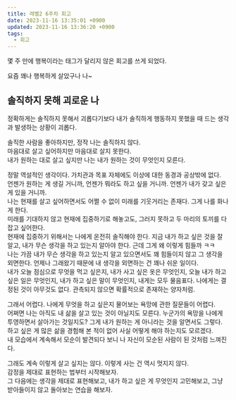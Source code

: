 ```yaml
---
title: 레벨2 6주차 회고
date: 2023-11-16 13:35:01 +0900
updated: 2023-11-16 13:36:20 +0900
tags:
  - 회고
---
```


몇 주 만에 행복이라는 태그가 달리지 않은 회고를 쓰게 되었다.

요즘 꽤나 행복하게 살았구나 나~

## 솔직하지 못해 괴로운 나

정확하게는 솔직하지 못해서 괴롭다기보다 내가 솔직하게 행동하지 못했을 때 드는 생각과 발생하는 상황이 괴롭다.  

솔직한 사람을 좋아하지만, 정작 나는 솔직하지 않다.  
마음대로 살고 싶어하지만 마음대로 살지 못한다.  
내가 원하는 대로 살고 싶지만 나는 내가 원하는 것이 무엇인지 모른다.  

정말 역설적인 생각이다. 가치관과 목표 자체에도 이상에 대한 동경과 공상밖에 없다.  
언젠가 원하는 게 생길 거니까, 언젠가 뭐라도 하고 싶을 거니까. 언젠가 내가 갖고 싶은 게 있을 거니까.  
나는 현재를 살고 싶어하면서도 어쩔 수 없이 미래를 기웃거리는 존재다. 그게 나를 화나게 한다.  
미래를 기대하지 않고 현재에 집중하기로 해놓고도, 그러지 못하고 두 마리의 토끼를 다 잡고 싶어한다.  
현재에 집중하기 위해서는 나에게 온전히 솔직해야 한다. 지금 내가 하고 싶은 것을 잘 알고, 내가 무슨 생각을 하고 있는지 알아야 한다. 근데 그게 왜 이렇게 힘들까 ㅋㅋ  
나는 가끔 내가 무슨 생각을 하고 있는지 알고 있으면서도 꽤 힘들이지 않고 그 생각을 외면한다. 언제나 그래왔기 때문에 내 생각을 외면하는 건 꽤나 쉬운 일이다.  
내가 오늘 점심으로 무엇을 먹고 싶은지, 내가 사고 싶은 옷은 무엇인지, 오늘 내가 하고 싶은 일은 무엇인지, 내가 하고 싶은 말이 무엇인지, 내게는 모두 물음표다. 나에게는 결정된 것이 아무것도 없다. 관측되지 않으면 확률적으로 존재하는 양자처럼.  

그래서 어렵다. 나에게 무엇을 하고 싶은지 물어보는 욕망에 관한 질문들이 어렵다.  
어쩌면 나는 아직도 내 삶을 살고 있는 것이 아닐지도 모른다. 누군가의 욕망을 나에게 투영하면서 살아가는 것일지도? 그게 내가 원하는 게 아니라는 것을 알면서도 그렇다.  
하고 싶은 게 많은 삶을 경험해 본 적이 없어 사실 어떻게 해야 하는지도 모르겠다.  
내 모습에서 계속해서 모순이 발견되다 보니 나 자신이 모순된 사람이 된 것처럼 느껴진다.  

그래도 계속 이렇게 살고 싶지는 않다. 이렇게 사는 건 역시 멋지지 않다.  
감정을 제대로 표현하는 법부터 시작해보자.  
그 다음에는 생각을 제대로 표현해보고, 내가 하고 싶은 게 무엇인지 고민해보고, 그냥 받아들이지 않고 돌아보는 연습을 해보자.